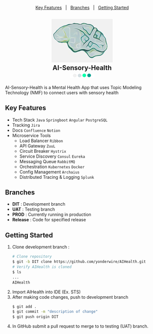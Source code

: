 <p align="center">
  <a href="#key-features">Key Features</a> &nbsp; | &nbsp;
  <a href="#branches">Branches</a> &nbsp; | &nbsp;
  <a href="#getting-started">Getting Started</a> 
</p>
<h2 align="center">
  <img src="brain-GREEN-LATERN.png" alt="Logo" width="200">
  </br>AI-Sensory-Health
  </br><img src="Logo_4.png" alt="Logo" width="80">
</h2>

AI-Sensory-Health is a Mental Health App that uses Topic Modeling Technology (NMF) to connect users with sensory health

## Key Features 
- Tech Stack  `Java`  `Springboot`  `Angular` `PostgreSQL` 
- Tracking `Jira`
- Docs `Confluence` `Notion`
- Microservice Tools  
  - Load Balancer `Ribbon`  
  - API Gateway `ZuuL` 
  - Circuit Breaker  `Hystrix`  
  - Service Discovery `Consul` `Eureka`
  - Messaging Queue `RabbitMQ` 
  - Orchestration `Kubernetes` `Docker`
  - Config Management `Archaius`
  - Distributed Tracing & Logging  `Splunk`

## Branches
- **DIT**		  : Development branch
- **UAT**  	  : Testing branch 
- **PROD** 	  : Currently running in production
- **Release** : Code for specified release

## Getting Started
1. Clone development branch :
    ```bash
    # Clone repository
    $ git -b DIT clone https://github.com/yonderwire/AIHealth.git
    # Verify AIHealth is cloned
    $ ls 
    ...
    AIHealth
    ```
2. Import AIHealth into IDE (Ex. STS)
3. After making code changes, push to development branch
    ```bash
    $ git add .
    $ git commit -m "description of change" 
    $ git push origin DIT
    ```
4. In GitHub submit a pull request to merge to to testing (UAT) branch.
